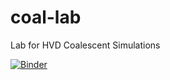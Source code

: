 # coal-lab
Lab for HVD Coalescent Simulations

[![Binder](https://mybinder.org/badge.svg)](https://mybinder.org/v2/gh/jaurbanChicago/coal-lab/master)

